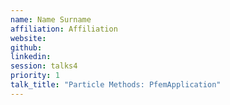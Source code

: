 ```yaml
---
name: Name Surname
affiliation: Affiliation
website:
github:
linkedin:
session: talks4
priority: 1
talk_title: "Particle Methods: PfemApplication"
---
```


